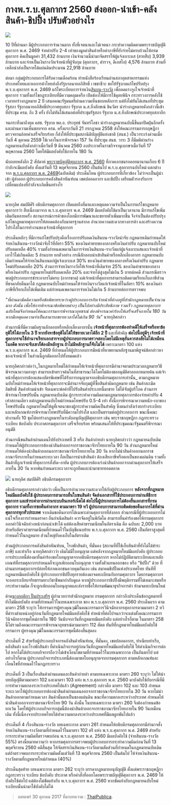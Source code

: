 
กางพ.ร.บ.ศุลกากร 2560 ส่งออก-นำเข้า-คลังสินค้า-ชิปปิ้ง ปรับตัวอย่างไร
===

![](https://thaipublica.org/wp-content/uploads/2016/02/%E0%B8%AA%E0%B8%B4%E0%B8%99%E0%B8%9A%E0%B8%99%E0%B9%80%E0%B8%87%E0%B8%B4%E0%B8%99%E0%B8%A3%E0%B8%B2%E0%B8%87%E0%B8%A7%E0%B8%B1%E0%B8%A5-10-%E0%B8%9B%E0%B8%B5-620x535.jpg)

10 ปีที่ผ่านมา มีผู้ประกอบการจำนวนมาก ทั้งที่เจตนาและไม่เจตนา กระทำความผิดตามพระราชบัญญัติศุลกากร พ.ศ. 2469 จ่ายค่าปรับ 2-4 เท่าของมูลค่าสินค้าหรือค่าภาษีที่ยังจ่ายไม่ครบถ้วนให้กรมศุลกากร คิดเป็นมูลค่า 31,432 ล้านบาท เงินจำนวนนี้นำมาจัดสรรให้ผู้แจ้งเบาะแส (สายสืบ) 3,939 ล้านบาท และจ่ายเป็นเงินรางวัลเจ้าหน้าที่ผู้จับกุม (ศุลกากร, ตำรวจ, ดีเอสไอ) 4,576 ล้านบาท ส่วนที่เหลือนำส่งเป็นรายได้แผ่นดินประมาณ 22,918 ล้านบาท

ต่อมา กลุ่มผู้ประกอบการได้รับความเดือดร้อน ทำหนังสือร้องเรียนผ่านสภาอุตสาหกรรมแห่งประเทศไทยและหอการค้าไทยส่งถึงรัฐบาลนายอภิสิทธิ์ เวชชาชีวะ ขอให้รัฐบาลแก้ไขปรับปรุง พ.ร.บ.ศุลกากร พ.ศ. 2469 แก้ไขระเบียบการจ่ายเงิน[สินบน-รางวัล](https://thaipublica.org/2016/02/custom-department-11/)  เพื่อลดแรงจูงใจเจ้าหน้าที่ศุลกากร รวมทั้งแก้ไขกฎระเบียบที่มีความคลุมเครือ เปิดช่องให้มีการใช้ดุลยพินิจ กระทรวงการคลังใช้เวลายกร่างกฎหมาย 2 ปี เสนอคณะรัฐมนตรีผ่านความเห็นชอบหลักการ แต่ยังไม่ทันได้เสนอที่ประชุมรัฐสภา รัฐบาลนายอภิสิทธิ์ประกาศยุบสภา รัฐบาล น.ส.ยิ่งลักษณ์ ชินวัตร นำร่างกฎหมายดังกล่าวนี้เข้าที่ประชุม ครม. ถึง 3 ครั้ง ยังไม่ทันได้เสนอต่อที่ประชุมรัฐสภา รัฐบาล น.ส.ยิ่งลักษณ์ประกาศยุบสภาอีก

จนกระทั่งมาถึงยุค คสช. รัฐบาล พล.อ. ประยุทธ์ จันทร์โอชา นำร่างกฎหมายฉบับนี้ขึ้นมาปัดฝุ่นอีกครั้ง และผ่านความเห็นชอบจาก ครม. ครั้งแรกวันที่ 21 กรกฎาคม 2558 ส่งให้คณะกรรมการกฤษฎีกาตรวจทานถ้อยคำเสร็จเรียบร้อย ก็ส่งให้ที่ประชุมสภานิติบัญญัติแห่งชาติ (สนช.) เป็นวาระเร่งด่วนเมื่อวันที่ 4 ตุลาคม 2559 ใช้เวลาในการพิจารณา 157 วัน ที่ประชุม สนช. วาระ 3 ก็มีมติผ่านร่างกฎหมายฉบับดังกล่าวเมื่อวันที่ 9 มีนาคม 2560 ลงประกาศในราชกิจจานุเบกษาเมื่อวันที่ 17 พฤษภาคม 2560 โดยให้มีผลบังคับใช้ภายใน 180 วัน

นับถอยหลังอีก 2 สัปดาห์  [พระราชบัญญัติศุลกากร พ.ศ. 2560](http://www.customs.go.th/data_files/ceb80cc6dd718c73b5a44daf60a1efe3.PDF)  ที่ภาคเอกชนรอคอยมานานเกือบ 6 ปี กำลังจะมีผลบังคับ ตั้งแต่วันที่ 13 พฤศจิกายน 2560 เป็นต้นไป พ.ร.บ.ศุลกากรฉบับใหม่ แตกต่างจาก [พ.ร.บ.ศุลกากร พ.ศ. 2469](https://thaipublica.org/2017/10/thai-customs-act-2560/%E2%80%9Chttp://www.customs.go.th/data_files/7301af1d80287088ccfb10e7a4ab03a9.pdf%22)(ฉบับเดิม) ประเด็นไหน ผู้ประกอบการที่เกี่ยวข้อง ไม่ว่าจะเป็นผู้นำเข้า ผู้ส่งออก ผู้ประกอบการคลังสินค้าทัณฑ์บน เขตปลอดอากร และชิปปิ้ง เตรียมตัวรองรับการเปลี่ยนแปลงที่กำลังจะเกิดขึ้นอย่างไร

![](https://thaipublica.org/wp-content/uploads/2017/10/%E0%B8%9E.%E0%B8%A3.%E0%B8%9A.%E0%B8%A8%E0%B8%B8%E0%B8%A5%E0%B8%81%E0%B8%B2%E0%B8%81%E0%B8%A3-thaipublica-734x860.jpg)

นายกุลิศ สมบัติศิริ อธิบดีกรมศุลกากร เปิดเผยถึงที่มาและเหตุผลความจำเป็นในการแก้ไขกฎหมายศุลกากรว่า สืบเนื่องมาจาก พ.ร.บ.ศุลกากร พ.ศ. 2469 มีผลบังคับใช้มาเป็นเวลานาน มีการแก้ไขเพิ่มเติมกันหลายครั้ง สถานการณ์การค้าของโลกมีการพัฒนาและขยายตัวเพิ่มมากขึ้น จึงจำเป็นต้องปรับปรุงแก้ไขกฎหมายศุลกากรให้สอดคล้องกับมาตรฐานสากล อำนวยความสะดวกทางการค้า และสร้างความโปร่งใสในการทำงานของเจ้าหน้าที่ศุลกากร

ประเด็นหลักๆ ที่มีการแก้ไขปรับปรุงคือเรื่องการปรับลดเงินสินบน-รางวัลนำจับ กฎหมายเดิมกำหนดให้จ่ายเงินสินบน-รางวัลนำจับไว้ที่อัตรา 55% ของเงินค่าขายของกลางหรือเงินค่าปรับ กฎหมายฉบับใหม่ปรับลดเหลือ 40% รวมทั้งกำหนดเพดานในการจ่ายเงินสินบน-รางวัลแก่ผู้แจ้งเบาะแสและเจ้าหน้าที่เอาไว้ไม่เกินคดีละ 5 ล้านบาท ยกตัวอย่าง กรณีลักลอบนำเข้าสินค้าหรือหลีกเลี่ยงอากร กฎหมายฉบับเดิมกำหนดให้จ่ายเงินสินบนแก่ผู้แจ้งเบาะแส 30% ของเงินค่าขายของกลางหรือเงินค่าปรับ กฎหมายใหม่ปรับลดเหลือ 20% ส่วนการจ่ายเงินรางวัลให้เจ้าหน้าที่เดิมจ่าย 25% ของเงินค่าขายของกลางหรือเงินค่าปรับ กฎหมายใหม่ปรับลดเหลือ 20% และจ่ายได้สูงสุดไม่เกิน 5 บาทต่อคดี ส่วนกรณีตรวจพบผู้ประกอบการชำระอากรไม่ครบ (อากรขาด) แต่เจ้าหน้าที่ศุลกากรสามารถติดตามเรียกเก็บภาษีส่วนที่ขาดกลับคืนมาได้ กฎหมายฉบับใหม่กำหนดให้จ่ายเงินรางวัลแก่เจ้าหน้าที่ในอัตรา 10% ของเงินค่าภาษีที่เรียกเก็บได้เพิ่มเติม แต่กำหนดเพดานการจ่ายเงินไม่เกิน 5 ล้านบาทต่อการตรวจพบ

_“ที่ผ่านมามีคดีความหรือข้อพิพาทระหว่างผู้ประกอบการกับเจ้าหน้าที่ค้างอยู่ที่สำนักกฎหมายเป็นจำนวนมาก ดังนั้น เพื่อให้การพิจารณาข้อพิพาทต่างๆ เป็นไปอย่างมีประสิทธิภาพ รวดเร็ว กฎหมายศุลกากรฉบับใหม่จึงกำหนดให้คณะกรรมการพิจารณาอุทธรณ์ ต้องพิจารณาคำร้องให้เสร็จเสร็จภายใน 180 วัน หากมีเหตุผลความจำเป็นสามารถขยายเวลาได้ไม่เกิน 90 วัน”_  นายกุลิศกล่าว

ส่วนกรณีที่มีความผิดฐานลักลอบหรือหลีกเลี่ยงอากรนั้น  **เจ้าหน้าที่ศุลกากรต้องทำคดีให้เสร็จหรือหาข้อยุติให้ได้ภายใน 3 ปี หากยังหาข้อยุติไม่ได้ให้ขยายเวลาได้อีก 2 ปี**  และที่สำคัญ  **ต่อไปนี้อยู่ดีๆ เจ้าหน้าที่ศุลกากรจะใช้อำนาจเรียกเอกสารจากผู้ประกอบการมาตรวจสอบโดยไม่มีเหตุอันควรสงสัยไม่ได้เหมือนในอดีต หากจะจับเขาก็ต้องมีหลักฐาน ถ้าไม่มีหลักฐานก็จับไม่ได้**  เพราะมาตรา 100 แห่ง พ.ร.บ.ศุลกากร พ.ศ. 2469 ที่กำหนดให้ผู้ประกอบการมีหน้าที่หาพยานหลักฐานมาพิสูจน์ข้อกล่าวหาของเจ้าหน้าที่ ในส่วนนี้ถูกตัดออกไปทั้งหมดแล้ว

นายกุลิศกล่าวต่อว่า_ในกฎหมายใหม่ได้กำหนดให้เจ้าหน้าที่ศุลกากรมีอำนาจตามประมวลกฎหมายวิธีพิจารณาความอาญา สามารถเข้าตรวจค้นในที่สาธารณะได้โดยไม่ต้องขออนุมัติศาลออกหมายค้น แต่เจ้าหน้าที่ศุลกากรต้องแสดงบัตรพิเศษที่ได้รับการอนุญาตจากอธิบดีกรมศุลกากรเท่านั้น_  ตามกฎหมายฉบับใหม่กำหนดให้เจ้าหน้าที่ศุลกากรจะมีอำนาจจับกุมผู้ที่ซื้อสินค้าผิดกฎหมาย เช่น สินค้าละเมิดลิขสิทธิ์ สินค้าห้ามนำเข้า จับเฉพาะพ่อค้าที่ไปรับสินค้าประเภทนี้มาขาย ไม่ได้จับผู้บริโภค ส่วนการพิจารณาโทษปรับนั้น กฎหมายฉบับเดิม ผู้การกระทำความผิดตามกฎหมายศุลกากรต้องจ่ายค่าปรับ 4 เท่าสถานเดียว แต่กฎหมายฉบับใหม่กำหนดโทษปรับ 0.5-4 เท่า ทั้งนี้การพิจารณาความหนัก-เบาของโทษปรับนั้น กฎหมายใหม่ให้ดูที่เจตนาของผู้กระทำความผิดเป็นสำคัญ ซึ่งตนกำลังเร่งยกร่างระเบียบและหลักเกณฑ์การพิจารณาโทษปรับที่มีความโปร่งใส และเป็นธรรมต่อผู้ประกอบการ ขณะนี้คณะทำงานทั้ง 10 ชุดได้ยกร่างกฎหมายในระดับอนุบัญญัติศุลกากร เช่น พระราชกฤษฎีกา กฎกระทรวง ระเบียบ ข้อบังคับ ประกาศกรมศุลกากร เสร็จเรียบร้อย พร้อมเสนอให้ที่ประชุมคณะรัฐมนตรีพิจารณาอนุมัติ

ส่วนกรณีขนสินค้าผ่านแดนไปยังประเทศที่ 3 หรือ สินค้าถ่ายลำ นายกุลิศกล่าวว่า กฎหมายฉบับเดิมกำหนดให้ผู้ประกอบการต้องนำสินค้าออกจากราชอาณาจักรไทยภายใน 90 วัน ส่วนกฎหมายใหม่กำหนดให้ต้องนำสินค้าออกนอกราชอาณาจักรไทยภายใน 30 วัน หากไม่นำสินค้าออกนอกราชอาณาจักรภายในกำหนดระยะเวลา ถือเป็นการนำเข้าสินค้า ต้องเสียภาษีหรือตกเป็นของแผ่นดิน รวมทั้งสินค้าที่ถูกเจ้าหน้าที่ศุลกากรสั่งยึด-อายัด ผู้ประกอบการต้องเร่งนำสินค้าออกจากด่านศุลกากรให้เสร็จภายใน 30 วัน หากพ้นกำหนดระยะเวลาจะถูกยึดและนำมาขายทอดตลาด

![](https://thaipublica.org/wp-content/uploads/2017/10/%E0%B8%81%E0%B8%B8%E0%B8%A5%E0%B8%B4%E0%B8%A8-620x414.jpg)
นายกุลิศ สมบัติศิริ อธิบดีกรมศุลกากร

อธิบดีกรมศุลกากรกล่าวต่อว่า เพื่อเป็นการอำนวยความสะดวกให้กับผู้ประกอบการ  **หลังจากที่กฎหมายใหม่มีผลบังคับใช้ ผู้ประกอบการสามารถยื่นใบขนสินค้า จัดส่งเอกสารที่ใช้ประกอบการผ่านพิธีการศุลกากร และชำระค่าอากรผ่านระบบอินเทอร์เน็ตได้ ต่อไปนี้ผู้ประกอบการไม่ต้องยื่นเอกสารที่กรมศุลกากร รวมทั้งการขอคืนค่าอากร ตามมาตรา 19 ทวิ ผู้ประกอบการสามารถติดต่อขอคืนอากรได้ที่ด่านศุลกากรทุกทั่วประเทศ**  จากเดิมขอคืนอากรได้เฉพาะด่านศุลกากรที่ส่งออก ส่วนกรณีที่ผู้ประกอบการไม่แน่ใจเรื่องการกำหนดราคา ถิ่นกำเนิดสินค้า ควรจัดอยู่ในพิกัดใด สามารถยื่นคำร้องขอให้กรมศุลกากรออกคำวินิจฉัยล่วงหน้าก่อนนำเข้าได้ แต่ต้องเสียค่าธรรมเนียมในอัตราเดิม คือ ฉบับละ 2,000 บาท สำหรับอัตราค่าธรรมเนียมที่กำหนดไว้ในบัญชีแนบท้าย พ.ร.บ.ศุลกากร พ.ศ. 2560 เป็นอัตราสูงสุดที่กำหนดไว้ในกฎหมาย ส่วนใหญ่ยังคงเก็บในอัตราเดิม

ส่วนผู้ประกอบการคลังสินค้าทัณฑ์บน, โรงพักสินค้า, ที่มั่นคง (สถานที่ที่ใช้เก็บสินค้าที่ยังไม่ได้ชำระภาษี) และท่าเรือ นายกุลิศกล่าวว่า เดิมไม่มีใบอนุญาต แต่หลังจากกฎหมายใหม่มีผลบังคับ ผู้ประกอบการประเภทนี้ต้องมายื่นคำร้องขอใบอนุญาตจากอธิบดีกรมศุลกากร หากไม่ปฏิบัติตามระเบียบและหลักเกณฑ์ที่กรมศุลกากรกำหนดก็จะถูกเพิกถอนใบอนุญาต รวมทั้งตัวแทนออกของ หรือ “ชิปปิ้ง” ด้วย ที่ผ่านมากรมศุลกากรปล่อยให้ภาคเอกชนควบคุมกันเอง เช่น สมาคมชิปปิ้งแห่งประเทศไทย ทันทีที่กฎหมายมีผลบังคับใช้ ผู้ประกอบการชิปปิ้งทุกรายต้องมาจดทะเบียนกับกรมศุลกากร โดยกรมศุลกากรจะออกระเบียบจริยธรรมทางวิชาชีพมากำกับดูแล หากผู้ประกอบการชิปปิ้งมีพฤติกรรมที่ไม่เหมาะสมหรือกระทำความผิด ก็จะถูกเพิกถอนใบอนุญาตและส่งรายชื่อให้กรมพัฒนาธุรกิจการค้า ห้ามจดทะเบียนใหม่

ด้าน[นางกฤติกา ปั้นประเสริฐ](https://www.youtube.com/watch?v=e4R5_M8_bio&t=26s)  ผู้อำนวยการสำนักกฎหมาย กรมศุลกากร กล่าวถึงประเด็นข้อกฎหมายที่ยังไม่มีผลบังคับ ตามที่กำหนดไว้ในบทเฉพาะกาล ของ พ.ร.บ.ศุลกากร พ.ศ. 2560 ประเด็นแรก ตามมาตรา 258 ระบุว่า ให้กรรมการผู้ทรงคุณวุฒิในคณะกรรมการวินิจฉัยอากรศุลกากรตามมาตรา 2 ทวิ ที่ดำรงตำแหน่งอยู่ก่อนวันที่กฎหมายใหม่มีผลบังคับใช้ ทำหน้าที่ต่อไปจนกว่าจะแต่งตั้งคณะกรรมการวินิจฉัยอากรชุดใหม่ภายใน 180 วันนับจากวันที่กฎหมายมีผลบังคับ แต่อย่างไรก็ตาม ในมาตรา 258 นี้ไม่รวมถึงคณะกรรมการพิจารณาอุทธรณ์ตามมาตรา 112 สัตต ทันทีที่กฎหมายใหม่มีผลบังคับใช้ กรรมการ ผู้ทรงคุณวุฒิในคณะกรรมการชุดนี้ต้องสิ้นสุดลง

ประเด็นที่ 2 สำหรับผู้ประกอบกิจการคลังสินค้าทัณฑ์บน, ที่มั่นคง, เขตปลอดอากร, ทําเนียบท่าเรือ, คลังสินค้า และโรงพักสินค้า ที่ดำเนินกิจการอยู่ก่อนวันที่กฎหมายใหม่มีผลบังคับใช้ ให้ดำเนินกิจการต่อไป หากไม่ได้ประกอบกิจการถือว่าไม่เข้าเงื่อนไขตามที่กำหนดไว้ในบทเฉพาะกาล เป็นอันตกไป แต่อย่างไรก็ตาม ผู้ประกอบกิจการประเภทนี้ต้องมาขอใบอนุญาตจากกรมศุลกากร ตามหลักเกณฑ์และเงื่อนไขที่กำหนดไว้ในกฎกระทรวง

ประเด็นที่ 3 เป็นเรื่องสินค้าผ่านแดนและสินค้าถ่ายลำ ตามบทเฉพาะกาล มาตรา 260 ระบุว่า ไม่ให้นำบทบัญญัติตามมาตรา 102 และมาตรา 103 แห่ง พ.ร.บ.ศุลกากร พ.ศ. 2560 มาบังคับใช้กับกรณีที่มีการทำความตกลงระหว่างประเทศไปแล้ว (Agreement) กล่าวคือ มาตรา 102 และ 103 กำหนดระยะเวลาให้ผู้ประกอบการต้องนำสินค้าผ่านแดนออกจากราชอาณาจักรไทยภายใน 30 วัน หากไม่นำสินค้าออกตามกำหนดเวลา สินค้านั้นตกเป็นของแผ่นดิน ขณะที่ความตกลงระหว่างประเทศ กำหนดให้นำสินค้าออกจากราชอาณาจักรไทย 90 วัน ดังนั้น ในบทเฉพาะกาล มาตรา 260 จึงต้องกำหนดข้อยกเว้น โดยให้ผู้ประกอบกิจการกลุ่มนี้ต้องนำสินค้าออกจากราชอาณาจักรไทยภายใน 90 วันเหมือนเดิม ทั้งนี้เนื่องจากประเทศไทยได้ทำความตกลงระหว่างประเทศที่มีผลผูกพันไปแล้ว

ประเด็นที่ 4 เรื่องสินบน-รางวัล บทเฉพาะกาล มาตรา 261 กำหนดให้อธิบดีกรมศุลกากรมีอำนาจสั่งจ่ายเงินสินบน-รางวัลตามที่กำหนดไว้ในมาตรา 102 ตรี แห่ง พ.ร.บ.ศุลกากร พ.ศ. 2469 สำหรับการกระทำความผิดที่ตรวจพบก่อน พ.ร.บ.ศุลกากร พ.ศ. 2560 มีผลบังคับใช้ (จ่ายสินบน-รางวัล 55%) ตรงนี้หมายความว่า หากกรมศุลกากรตรวจพบผู้ประกอบการกระทำความผิดก่อนวันที่ 13 พฤศจิกายน 2560 คดีสิ้นสุด ให้จัดสรรเงินสินบน-รางวัลตามสัดส่วนที่กำหนดในกฎหมายฉบับเดิม แต่ถ้าตรวจพบการกระทำความผิดตั้งแต่วันที่ 13 พฤศจิกายน 2560 เป็นต้นไป ให้จ่ายเงินสินบน-รางวัลตามที่กฎหมายใหม่กำหนด (40%)

ประเด็นสุดท้าย บทเฉพาะกาล มาตรา 262 ระบุว่า บรรดากฎหมายอนุบัญญัติ ตั้งแต่พระราชกฤษฎีกา กฎกระทรวง ระเบียบ ข้อบังคับ ประกาศ หรือคําสั่งที่ออกโดยพระราชบัญญัติศุลกากร พ.ศ. 2469 ให้บังคับใช้ต่อไป แต่ต้องไม่ขัดแย้งกับ พ.ร.บ.ศุลกากร พ.ศ. 2560 หากขัดแย้งกับกฎหมายฉบับใหม่ ระเบียบนั้นนำมาใช้บังคับไม่ได้

> เผยแพร่ 30 ตุลาคม 2017
> ที่มาบทความ : [ThaiPublica](https://thaipublica.org/2017/10/thai-customs-act-2560/).
<!--stackedit_data:
eyJoaXN0b3J5IjpbODg2NDE4ODI4XX0=
-->